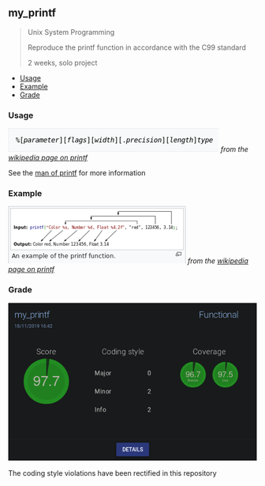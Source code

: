 ## my_printf
> Unix System Programming
>
> Reproduce the printf function in accordance with the C99 standard
>
> 2 weeks, solo project

- [Usage](#usage)
- [Example](#example)
- [Grade](#grade)

### Usage

![USAGE](bonus/printf_format_string.png)
_from the [wikipedia page on printf](https://en.wikipedia.org/wiki/Printf_format_string#Syntax)_

See the [man of printf](https://linux.die.net/man/3/printf) for more information

### Example

![Example](bonus/printf_example.png)
_from the [wikipedia page on printf](https://en.wikipedia.org/wiki/Printf_format_string)_

### Grade

![GRADE](bonus/grade_black.png)

The coding style violations have been rectified in this repository